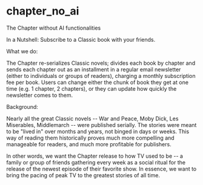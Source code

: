 # chapter_no_ai
The Chapter without AI functionalities 

In a Nutshell: Subscribe to a Classic book with your friends.

What we do: 

The Chapter re-serializes Classic novels; divides each book by chapter and sends each chapter out as an installment in a regular email newsletter (either to individuals or groups of readers), charging a monthly subscription fee per book. Users can change either the chunk of book they get at one time (e.g. 1 chapter, 2 chapters), or they can update how quickly the newsletter comes to them. 

Background: 

Nearly all the great Classic novels -- War and Peace, Moby Dick, Les Miserables, Middlemarch -- were published serially. The stories were meant to be "lived in" over months and years, not binged in days or weeks. This way of reading them historically proves much more compelling and manageable for readers, and much more profitable for publishers. 

In other words, we want the Chapter release to how TV used to be -- a family or group of friends gathering every week as a social ritual for the release of the newest episode of their favorite show. In essence, we want to bring the pacing of peak TV to the greatest stories of all time. 
